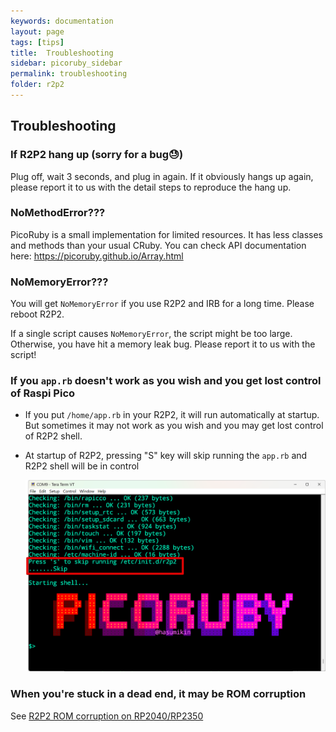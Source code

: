 ```yaml
---
keywords: documentation
layout: page
tags: [tips]
title:  Troubleshooting
sidebar: picoruby_sidebar
permalink: troubleshooting
folder: r2p2
---
```


## Troubleshooting

### If R2P2 hang up (sorry for a bug😓)
Plug off, wait 3 seconds, and plug in again.
If it obviously hangs up again, please report it to us with the detail steps to reproduce the hang up.

### NoMethodError???

PicoRuby is a small implementation for limited resources.
It has less classes and methods than your usual CRuby.
You can check API documentation here: https://picoruby.github.io/Array.html

### NoMemoryError???

You will get `NoMemoryError` if you use R2P2 and IRB for a long time.
Please reboot R2P2.

If a single script causes `NoMemoryError`, the script might be too large.
Otherwise, you have hit a memory leak bug.
Please report it to us with the script!

### If you `app.rb` doesn't work as you wish and you get lost control of Raspi Pico

- If you put `/home/app.rb` in your R2P2, it will run automatically at startup. But sometimes it may not work as you wish and you may get lost control of R2P2 shell.
- At startup of R2P2, pressing "S" key will skip running the `app.rb` and R2P2 shell will be in control

  ![](/images/skip-apprb.png)

### When you're stuck in a dead end, it may be ROM corruption

See [R2P2 ROM corruption on RP2040/RP2350](/rom-corruption)
